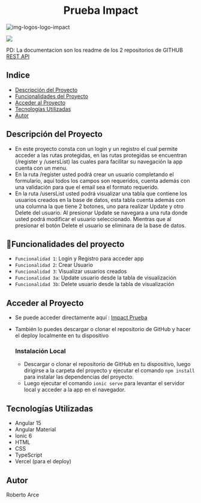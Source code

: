 <div aling = "center">
  <h1 align="center"> Prueba Impact </h1>

![img-logos-logo-impact](https://www.impact.cl/wp-content/uploads/2017/02/logo-menu-2.png)

</div>
   <p align="left">
   <img src="https://img.shields.io/badge/STATUS-EN%20DESAROLLO-green">
   </p>

PD: La documentacion son los readme de los 2 repositorios de GITHUB
<a href="https://github.com/Robbyfuu/backend-impact-prueba">REST API</a>

## Indice

- [Descripción del Proyecto](#Descripción-del-Proyecto)
- [Funcionalidades del Proyecto](#Funcionalidades-del-Proyecto)
- [Acceder al Proyecto](#Acceder-al-Proyecto)
- [Tecnologías Utilizadas](#Tecnologías-Utilizadas)
- [Autor](#Autor)

## Descripción del Proyecto

- En este proyecto consta con un login y un registro el cual permite acceder a las rutas protegidas, en las rutas protegidas se encuentran (/register y /usersList) las cuales para facilitar su navegación la app cuenta con un menu.
- En la ruta /register usted podrá crear un usuario completando el formulario, aquí todos los campos son requeridos, cuenta además con una validación para que el email sea el formato requerido.
- En la ruta /usersList usted podrá visualizar una tabla que contiene los usuarios creados en la base de datos, esta tabla cuenta además con una columna la que tiene 2 botones, uno para realizar Update y otro Delete del usuario. Al presionar Update se navegara a una ruta donde usted podrá modificar el usuario seleccionado. Mientras que al presionar el botón Delete el usuario se eliminara de la base de datos.

## :hammer:Funcionalidades del proyecto

- `Funcionalidad 1`: Login y Registro para acceder app
- `Funcionalidad 2`: Crear Usuario
- `Funcionalidad 3`: Visualizar usuarios creados
- `Funcionalidad 3a`: Update usuario desde la tabla de visualización
- `Funcionalidad 3b`: Delete usuario desde la tabla de visualización

## Acceder al Proyecto

- Se puede acceder directamente aquí : <a href="https://impact-frontend.vercel.app/login">Impact Prueba</a>
- También lo puedes descargar o clonar el repositorio de GitHub y hacer el deploy localmente en tu dispositivo

  ### Instalación Local

  - Descargar o clonar el repositorio de GitHub en tu dispositivo, luego dirigirse a la carpeta del proyecto y ejecutar el comando `npm install` para instalar las dependencias del proyecto.
  - Luego ejecutar el comando `ionic serve` para levantar el servidor local y acceder a la app en el navegador.

## Tecnologías Utilizadas

- Angular 15
- Angular Material
- Ionic 6
- HTML
- CSS
- TypeScript
- Vercel (para el deploy)

## Autor

Roberto Arce
